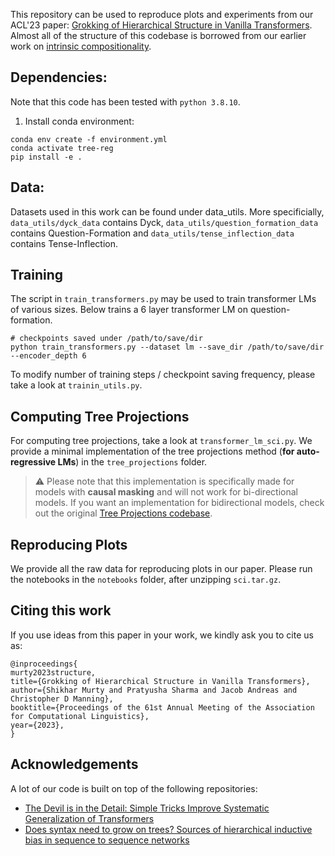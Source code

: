 This repository can be used to reproduce plots and experiments from our ACL'23 paper:
[Grokking of Hierarchical Structure in Vanilla Transformers](https://arxiv.org/abs/2305.18741). Almost all of the structure of this codebase is borrowed from our earlier work on [intrinsic compositionality](https://github.com/MurtyShikhar/TreeProjections).


## Dependencies:
Note that this code has been tested with `python 3.8.10`.
1. Install conda environment: 

```
conda env create -f environment.yml
conda activate tree-reg
pip install -e .
```

## Data:
Datasets used in this work can be found under data_utils. More specificially, `data_utils/dyck_data` contains Dyck, `data_utils/question_formation_data` contains Question-Formation and `data_utils/tense_inflection_data` contains Tense-Inflection.

## Training
The script in `train_transformers.py` may be used to train transformer LMs of various sizes. Below trains a 6 layer transformer LM on question-formation.
```
# checkpoints saved under /path/to/save/dir
python train_transformers.py --dataset lm --save_dir /path/to/save/dir --encoder_depth 6
```

To modify number of training steps / checkpoint saving frequency, please take a look at `trainin_utils.py`. 

## Computing Tree Projections
For computing tree projections, take a look at `transformer_lm_sci.py`. We provide a minimal implementation of the tree projections method (**for auto-regressive LMs**) in the `tree_projections` folder. 

> :warning: Please note that this implementation is specifically made for models with **causal masking** and will not work for bi-directional models. If you want an implementation for bidirectional models, check out the original [Tree Projections codebase](https://github.com/MurtyShikhar/TreeProjections).

## Reproducing Plots
We provide all the raw data for reproducing plots in our paper. Please run the notebooks in the `notebooks` folder, after unzipping `sci.tar.gz`.

## Citing this work
If you use ideas from this paper in your work, we kindly ask you to cite us as:
```
@inproceedings{
murty2023structure,
title={Grokking of Hierarchical Structure in Vanilla Transformers},
author={Shikhar Murty and Pratyusha Sharma and Jacob Andreas and Christopher D Manning},
booktitle={Proceedings of the 61st Annual Meeting of the Association for Computational Linguistics},
year={2023},
}
```


## Acknowledgements
A lot of our code is built on top of the following repositories:
- [The Devil is in the Detail: Simple Tricks Improve Systematic Generalization of Transformers](https://github.com/RobertCsordas/transformer_generalization)
- [Does syntax need to grow on trees? Sources of hierarchical inductive bias in sequence to sequence networks](https://github.com/tommccoy1/rnn-hierarchical-biases.git)

